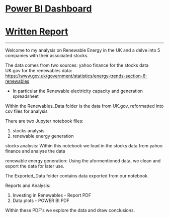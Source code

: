 # [Power BI Dashboard](https://github.com/allanmichaelhender/renewables_analysis/blob/main/Power%20BI%20Plots%20PDF.pdf)
# [Written Report](https://github.com/allanmichaelhender/renewables_analysis/blob/main/Investing%20in%20Renewables%20-%20Report.pdf)
---
Welcome to my analysis on Renewable Energy in the UK and a delve into 5 companies with their associated stocks.

The data comes from two sources:
yahoo finance for the stocks data
UK.gov for the renewables data: https://www.gov.uk/government/statistics/energy-trends-section-6-renewables
- In particular the Renewable electricity capacity and generation spreadsheet

Within the Renewables_Data folder is the data from UK.gov, reformatted into csv files for analysis

There are two Jupyter notebook files:
1. stocks analysis
2. renewable energy generation

stocks analysis:
Within this notebook we load in the stocks data from yahoo finance and analyse the data

renewable energy generation:
Using the aformentioned data, we clean and export the data for later use.

The Exported_Data folder contains data exported from our notebook.

Reports and Analysis:
1. Investing in Renewables - Report PDF
2. Data plots - POWER BI PDF

Within these PDF's we explore the data and draw conclusions.
